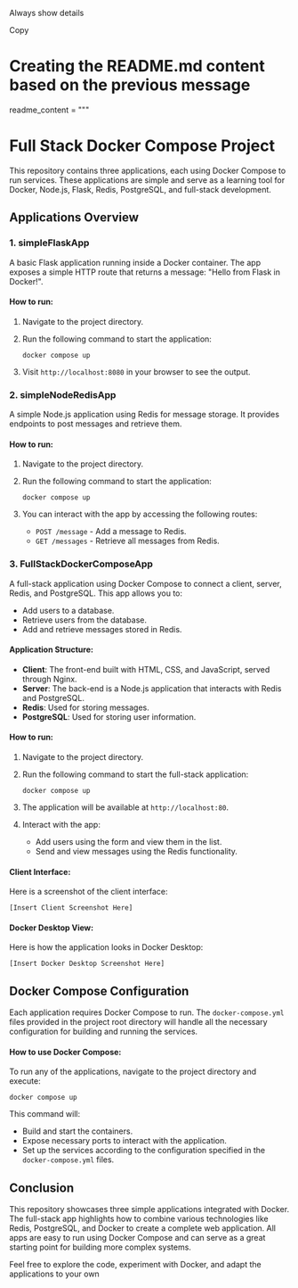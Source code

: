 Always show details

Copy
# Creating the README.md content based on the previous message
readme_content = """
# Full Stack Docker Compose Project

This repository contains three applications, each using Docker Compose to run services. These applications are simple and serve as a learning tool for Docker, Node.js, Flask, Redis, PostgreSQL, and full-stack development.

## Applications Overview

### 1. **simpleFlaskApp**

A basic Flask application running inside a Docker container. The app exposes a simple HTTP route that returns a message: "Hello from Flask in Docker!".

#### How to run:

1. Navigate to the project directory.
2. Run the following command to start the application:

   ```docker compose up```

3. Visit `http://localhost:8080` in your browser to see the output.

### 2. **simpleNodeRedisApp**

A simple Node.js application using Redis for message storage. It provides endpoints to post messages and retrieve them.

#### How to run:

1. Navigate to the project directory.
2. Run the following command to start the application:

   ```docker compose up```

3. You can interact with the app by accessing the following routes:
   - `POST /message` - Add a message to Redis.
   - `GET /messages` - Retrieve all messages from Redis.

### 3. **FullStackDockerComposeApp**

A full-stack application using Docker Compose to connect a client, server, Redis, and PostgreSQL. This app allows you to:
- Add users to a database.
- Retrieve users from the database.
- Add and retrieve messages stored in Redis.

#### Application Structure:

- **Client**: The front-end built with HTML, CSS, and JavaScript, served through Nginx.
- **Server**: The back-end is a Node.js application that interacts with Redis and PostgreSQL.
- **Redis**: Used for storing messages.
- **PostgreSQL**: Used for storing user information.

#### How to run:

1. Navigate to the project directory.
2. Run the following command to start the full-stack application:

   ```docker compose up```

3. The application will be available at `http://localhost:80`.

4. Interact with the app:
   - Add users using the form and view them in the list.
   - Send and view messages using the Redis functionality.

#### Client Interface:

Here is a screenshot of the client interface:

```[Insert Client Screenshot Here]```

#### Docker Desktop View:

Here is how the application looks in Docker Desktop:

```[Insert Docker Desktop Screenshot Here]```

## Docker Compose Configuration

Each application requires Docker Compose to run. The `docker-compose.yml` files provided in the project root directory will handle all the necessary configuration for building and running the services.

#### How to use Docker Compose:

To run any of the applications, navigate to the project directory and execute:

```docker compose up```

This command will:
- Build and start the containers.
- Expose necessary ports to interact with the application.
- Set up the services according to the configuration specified in the `docker-compose.yml` files.

## Conclusion

This repository showcases three simple applications integrated with Docker. The full-stack app highlights how to combine various technologies like Redis, PostgreSQL, and Docker to create a complete web application. All apps are easy to run using Docker Compose and can serve as a great starting point for building more complex systems.

Feel free to explore the code, experiment with Docker, and adapt the applications to your own
